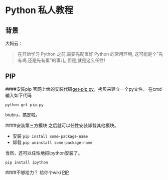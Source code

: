 # Python 私人教程

## 背景
大妈云：
> 在开始学习 Python 之前,需要先配置好 Python 的常用环境, 这可能是个"先有鳮,还是先有蛋"的事儿, 但是,就是这么任性!

## PIP
####安装pip
官网上给的安装代码[get-pip.py](https://bootstrap.pypa.io/get-pip.py)，拷贝来建立一个py文件。
在cmd输入如下代码

````python get-pip.py````

biubiu，搞定啦。

####安装第三方模块
之后就可以任性安装卸载其他模块。
- 安装
````pip install some-package-name````
- 卸载
````pip uninstall some-package-name````

当然，还可以任性地把Ipython安装了。

````pip install ipython````

####不够给力？
给你个wiki
[PIP](https://en.wikipedia.org/wiki/Pip_(package_manager))
